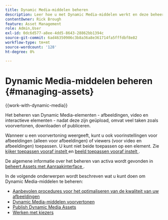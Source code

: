 ```yaml
---
title: Dynamic Media-middelen beheren
description: Leer hoe u met Dynamic Media-middelen werkt en deze beheert met behulp van workflows, zoals voorvertonen, downloaden of publiceren.
contentOwner: Rick Brough
feature: Asset Management
role: Admin,User
exl-id: 0dc6d577-a8ee-4dd5-8643-28862bb1394c
source-git-commit: 6ad46350906c3b8a36a8e361714fa5fffdbf8e82
workflow-type: tm+mt
source-wordcount: '128'
ht-degree: 0%

---
```


# Dynamic Media-middelen beheren {#managing-assets}

{{work-with-dynamic-media}}

Het beheren van Dynamic Media-elementen - afbeeldingen, video en interactieve elementen - nadat deze zijn geüpload, omvat veel taken zoals voorvertonen, downloaden of publiceren.

Wanneer u een voorvertoning weergeeft, kunt u ook voorinstellingen voor afbeeldingen (alleen voor afbeeldingen) of viewers (voor video en afbeeldingen) toepassen. U kunt niet beide toepassen op een element. Zie [ kijker toepassen vooraf instelt ](viewer-presets.md) en [ beeld toepassen vooraf instelt ](image-presets.md).

De algemene informatie over het beheren van activa wordt gevonden in [ beheert Assets met Aanraakinterface ](/help/assets/manage-digital-assets.md).

In de volgende onderwerpen wordt beschreven wat u kunt doen om Dynamic Media-middelen te beheren:

* [Aanbevolen procedures voor het optimaliseren van de kwaliteit van uw afbeeldingen](best-practices-for-optimizing-the-quality-of-your-images.md)
* [Dynamic Media-middelen voorvertonen](previewing-assets.md)
* [Publish Dynamic Media Assets](publishing-dynamicmedia-assets.md)
* [Werken met kiezers](working-with-selectors.md)
